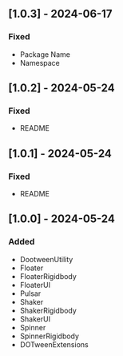 ## [1.0.3] - 2024-06-17

### Fixed

- Package Name
- Namespace

## [1.0.2] - 2024-05-24

### Fixed

- README

## [1.0.1] - 2024-05-24

### Fixed

- README

## [1.0.0] - 2024-05-24

### Added

- DootweenUtility
- Floater
- FloaterRigidbody
- FloaterUI
- Pulsar
- Shaker
- ShakerRigidbody
- ShakerUI
- Spinner
- SpinnerRigidbody
- DOTweenExtensions